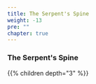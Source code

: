 ```yaml
---
title: The Serpent's Spine
weight: -13
pre: ""
chapter: true
---
```


### The Serpent's Spine

{{% children depth="3" %}}